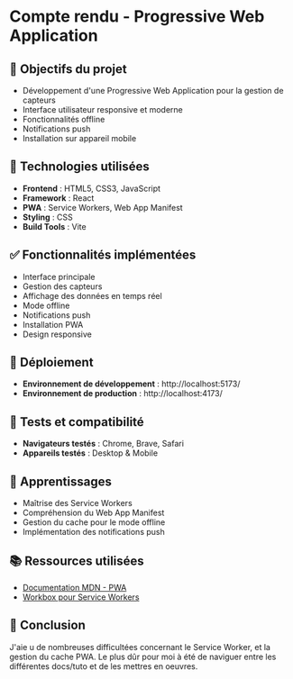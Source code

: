 # Compte rendu - Progressive Web Application

## 🎯 Objectifs du projet
- Développement d'une Progressive Web Application pour la gestion de capteurs
- Interface utilisateur responsive et moderne
- Fonctionnalités offline
- Notifications push
- Installation sur appareil mobile

## 🔧 Technologies utilisées
- **Frontend** : HTML5, CSS3, JavaScript
- **Framework** : React
- **PWA** : Service Workers, Web App Manifest
- **Styling** : CSS
- **Build Tools** : Vite

## ✅ Fonctionnalités implémentées
- Interface principale
- Gestion des capteurs
- Affichage des données en temps réel
- Mode offline
- Notifications push
- Installation PWA
- Design responsive

## 🚀 Déploiement
- **Environnement de développement** : http://localhost:5173/
- **Environnement de production** : http://localhost:4173/

## 📱 Tests et compatibilité
- **Navigateurs testés** : Chrome, Brave, Safari
- **Appareils testés** : Desktop & Mobile

## 📖 Apprentissages
- Maîtrise des Service Workers
- Compréhension du Web App Manifest
- Gestion du cache pour le mode offline
- Implémentation des notifications push

## 📚 Ressources utilisées
- [Documentation MDN - PWA](https://developer.mozilla.org/fr/docs/Web/Progressive_web_apps)
- [Workbox pour Service Workers](https://developers.google.com/web/tools/workbox)

## 💭 Conclusion
J'aie u de nombreuses difficultées concernant le Service Worker, et la gestion du cache PWA. Le plus dûr pour moi à été de naviguer entre les différentes docs/tuto et de les mettres en oeuvres.
